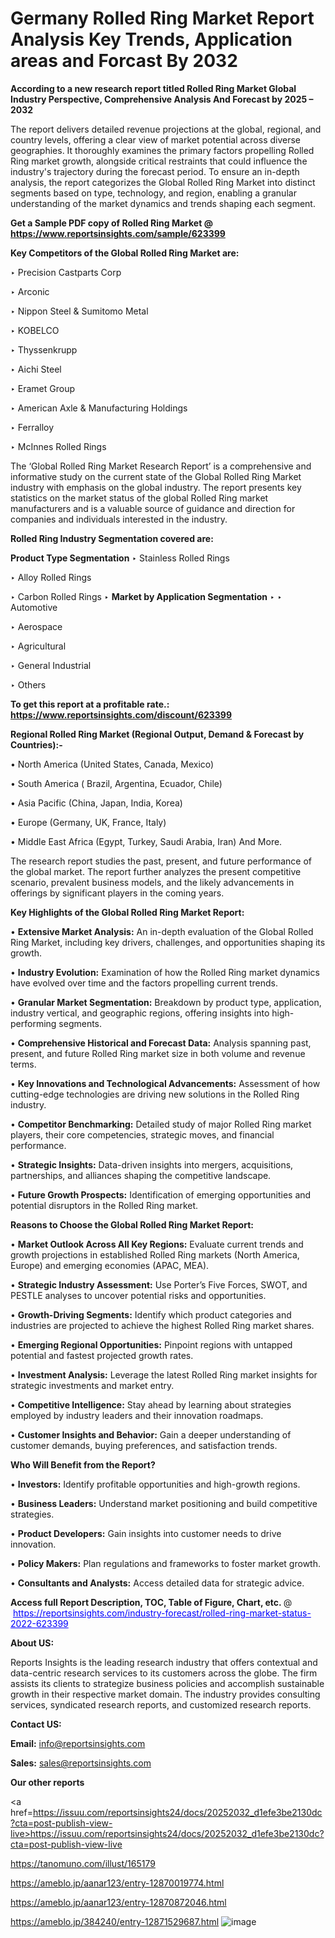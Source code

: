 # Germany Rolled Ring Market Report Analysis Key Trends, Application areas and Forcast By 2032

<strong>According to a new research report titled Rolled Ring Market Global Industry Perspective, Comprehensive Analysis And Forecast by 2025 – 2032</strong>

The report delivers detailed revenue projections at the global, regional, and country levels, offering a clear view of market potential across diverse geographies. It thoroughly examines the primary factors propelling Rolled Ring market growth, alongside critical restraints that could influence the industry's trajectory during the forecast period. To ensure an in-depth analysis, the report categorizes the Global Rolled Ring Market into distinct segments based on type, technology, and region, enabling a granular understanding of the market dynamics and trends shaping each segment.

<strong>Get a Sample PDF copy of Rolled Ring Market </strong><strong>@<a href=https://www.reportsinsights.com/sample/623399 style=color:#0000ff;> https://www.reportsinsights.com/sample/623399</a></strong></font>

<strong>Key Competitors of the Global Rolled Ring Market are:</strong>

‣ Precision Castparts Corp

‣ Arconic

‣ Nippon Steel & Sumitomo Metal

‣ KOBELCO

‣ Thyssenkrupp

‣ Aichi Steel

‣ Eramet Group

‣ American Axle & Manufacturing Holdings

‣ Ferralloy

‣ McInnes Rolled Rings

The ‘Global Rolled Ring Market Research Report’ is a comprehensive and informative study on the current state of the Global Rolled Ring Market industry with emphasis on the global industry. The report presents key statistics on the market status of the global Rolled Ring market manufacturers and is a valuable source of guidance and direction for companies and individuals interested in the industry.

<strong>Rolled Ring Industry Segmentation covered are:</strong>

<strong>Product Type Segmentation</strong>
‣
Stainless Rolled Rings

‣ Alloy Rolled Rings

‣ Carbon Rolled Rings
‣ 
<strong>Market by Application Segmentation</strong>
‣
‣  Automotive

‣ Aerospace

‣ Agricultural

‣ General Industrial

‣ Others

<strong>To get this report at a profitable rate.: <a href=https://www.reportsinsights.com/discount/623399 style=color:#0000ff;>https://www.reportsinsights.com/discount/623399</a></strong></font>

<strong>Regional Rolled Ring Market (Regional Output, Demand &amp; Forecast by Countries):-</strong>

• North America (United States, Canada, Mexico)

• South America ( Brazil, Argentina, Ecuador, Chile)

• Asia Pacific (China, Japan, India, Korea)

• Europe (Germany, UK, France, Italy)

• Middle East Africa (Egypt, Turkey, Saudi Arabia, Iran) And More.

The research report studies the past, present, and future performance of the global market. The report further analyzes the present competitive scenario, prevalent business models, and the likely advancements in offerings by significant players in the coming years.

<strong>Key Highlights of the Global Rolled Ring Market Report:</strong>

• <strong>Extensive Market Analysis:</strong> An in-depth evaluation of the Global Rolled Ring Market, including key drivers, challenges, and opportunities shaping its growth.

• <strong>Industry Evolution:</strong> Examination of how the Rolled Ring market dynamics have evolved over time and the factors propelling current trends.

• <strong>Granular Market Segmentation:</strong> Breakdown by product type, application, industry vertical, and geographic regions, offering insights into high-performing segments.

• <strong>Comprehensive Historical and Forecast Data:</strong> Analysis spanning past, present, and future Rolled Ring market size in both volume and revenue terms.

• <strong>Key Innovations and Technological Advancements:</strong> Assessment of how cutting-edge technologies are driving new solutions in the Rolled Ring industry.

• <strong>Competitor Benchmarking:</strong> Detailed study of major Rolled Ring market players, their core competencies, strategic moves, and financial performance.

• <strong>Strategic Insights:</strong> Data-driven insights into mergers, acquisitions, partnerships, and alliances shaping the competitive landscape.

• <strong>Future Growth Prospects:</strong> Identification of emerging opportunities and potential disruptors in the Rolled Ring market.

<strong>Reasons to Choose the Global Rolled Ring Market Report:</strong>

• <strong>Market Outlook Across All Key Regions:</strong> Evaluate current trends and growth projections in established Rolled Ring markets (North America, Europe) and emerging economies (APAC, MEA).

• <strong>Strategic Industry Assessment:</strong> Use Porter’s Five Forces, SWOT, and PESTLE analyses to uncover potential risks and opportunities.

• <strong>Growth-Driving Segments:</strong> Identify which product categories and industries are projected to achieve the highest Rolled Ring market shares.

• <strong>Emerging Regional Opportunities:</strong> Pinpoint regions with untapped potential and fastest projected growth rates.

• <strong>Investment Analysis:</strong> Leverage the latest Rolled Ring market insights for strategic investments and market entry.

• <strong>Competitive Intelligence:</strong> Stay ahead by learning about strategies employed by industry leaders and their innovation roadmaps.

• <strong>Customer Insights and Behavior:</strong> Gain a deeper understanding of customer demands, buying preferences, and satisfaction trends.

<strong>Who Will Benefit from the Report?</strong>

• <strong>Investors:</strong> Identify profitable opportunities and high-growth regions.

• <strong>Business Leaders:</strong> Understand market positioning and build competitive strategies.

• <strong>Product Developers:</strong> Gain insights into customer needs to drive innovation.

• <strong>Policy Makers:</strong> Plan regulations and frameworks to foster market growth.

• <strong>Consultants and Analysts:</strong> Access detailed data for strategic advice.
</ul>
<strong>Access full Report Description, TOC, Table of Figure, Chart, etc. </strong>@  <a href=https://reportsinsights.com/industry-forecast/rolled-ring-market-status-2022-623399 style=color:#0000ff;>https://reportsinsights.com/industry-forecast/rolled-ring-market-status-2022-623399</a></font>

<strong><strong>About US</strong>:</strong>

Reports Insights is the leading research industry that offers contextual and data-centric research services to its customers across the globe. The firm assists its clients to strategize business policies and accomplish sustainable growth in their respective market domain. The industry provides consulting services, syndicated research reports, and customized research reports.

<strong>Contact US:</strong>

<p class=""""><b>Email:</b> <a href=mailto:info@reportsinsights.com>info@reportsinsights.com</a></p>
<p class=""""><b>Sales:</b> <a href=mailto:sales@reportsinsights.com>sales@reportsinsights.com</a></p>

<strong>Our other reports</strong>

<a href=https://issuu.com/reportsinsights24/docs/20252032_d1efe3be2130dc?cta=post-publish-view-live>https://issuu.com/reportsinsights24/docs/20252032_d1efe3be2130dc?cta=post-publish-view-live</a>

<a href=https://tanomuno.com/illust/165179>https://tanomuno.com/illust/165179</a>

<a href=https://ameblo.jp/aanar123/entry-12870019774.html>https://ameblo.jp/aanar123/entry-12870019774.html</a>

<a href=https://ameblo.jp/aanar123/entry-12870872046.html>https://ameblo.jp/aanar123/entry-12870872046.html</a>

<a href=https://ameblo.jp/384240/entry-12871529687.html>https://ameblo.jp/384240/entry-12871529687.html</a>
![image](https://github.com/user-attachments/assets/12a256e2-41a0-4fd8-bcf2-ba8cf5f81133)
